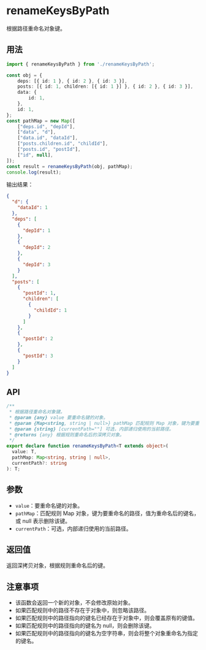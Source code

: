 # renameKeysByPath

根据路径重命名对象键。

## 用法

```typescript
import { renameKeysByPath } from './renameKeysByPath';

const obj = {
    deps: [{ id: 1 }, { id: 2 }, { id: 3 }],
    posts: [{ id: 1, children: [{ id: 1 }] }, { id: 2 }, { id: 3 }],
    data: {
        id: 1,
    },
    id: 1,
};
const pathMap = new Map([
    ["deps.id", "depId"],
    ["data", "d"],
    ["data.id", "dataId"],
    ["posts.children.id", "childId"],
    ["posts.id", "postId"],
    ["id", null],
]);
const result = renameKeysByPath(obj, pathMap);
console.log(result);
```

输出结果：

```json
{
  "d": {
    "dataId": 1
  },
  "deps": [
    {
      "depId": 1
    },
    {
      "depId": 2
    },
    {
      "depId": 3
    }
  ],
  "posts": [
    {
      "postId": 1,
      "children": [
        {
          "childId": 1
        }
      ]
    },
    {
      "postId": 2
    },
    {
      "postId": 3
    }
  ]
}
```

## API

```typescript
/**
 * 根据路径重命名对象键。
 * @param {any} value 要重命名键的对象。
 * @param {Map<string, string | null>} pathMap 匹配规则 Map 对象，键为要重命名的路径，值为重命名后的键名，或 null 表示删除该键。
 * @param {string} [currentPath=""] 可选，内部递归使用的当前路径。
 * @returns {any} 根据规则重命名后的深拷贝对象。
 */
export declare function renameKeysByPath<T extends object>(
  value: T,
  pathMap: Map<string, string | null>,
  currentPath?: string
): T;
```

## 参数

-  `value`：要重命名键的对象。
-  `pathMap`：匹配规则 Map 对象，键为要重命名的路径，值为重命名后的键名，或 null 表示删除该键。
-  `currentPath`：可选，内部递归使用的当前路径。

## 返回值

返回深拷贝对象，根据规则重命名后的键。

## 注意事项

-  该函数会返回一个新的对象，不会修改原始对象。
-  如果匹配规则中的路径不存在于对象中，则忽略该路径。
-  如果匹配规则中的路径指向的键名已经存在于对象中，则会覆盖原有的键值。
-  如果匹配规则中的路径指向的键名为 null，则会删除该键。
-  如果匹配规则中的路径指向的键名为空字符串，则会将整个对象重命名为指定的键名。
